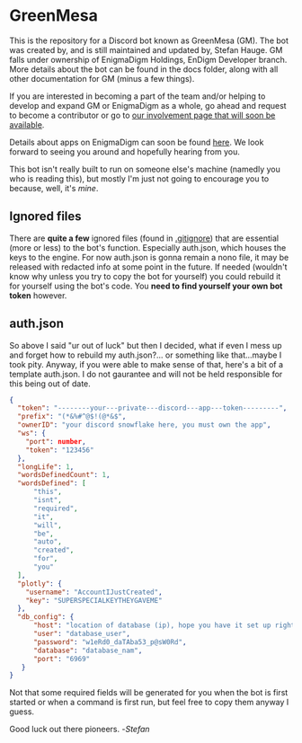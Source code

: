 # GreenMesa
This is the repository for a Discord bot known as GreenMesa (GM). The bot was created by, and is still maintained and updated by, Stefan Hauge. GM falls under ownership of EnigmaDigm Holdings, EnDigm Developer branch. More details about the bot can be found in the docs folder, along with all other documentation for GM (minus a few things).

If you are interested in becoming a part of the team and/or helping to develop and expand GM or EnigmaDigm as a whole, go ahead and request to become a contributor or go to [our involvement page that will soon be available](https://digmsl.link/involve1).

Details about apps on EnigmaDigm can soon be found [here](https://enigmadigm.com/apps/). We look forward to seeing you around and hopefully hearing from you.

This bot isn't really built to run on someone else's machine (namedly you who is reading this), but mostly I'm just not going to encourage you to because, well, it's *mine*.

## Ignored files
There are **quite a few** ignored files (found in [.gitignore](.gitignore)) that are essential (more or less) to the bot's function. Especially auth.json, which houses the keys to the engine. For now auth.json is gonna remain a nono file, it may be released with redacted info at some point in the future. If needed (wouldn't know why unless you try to copy the bot for yourself) you could rebuild it for yourself using the bot's code. You **need to find yourself your own bot token** however.

## auth.json
So above I said "ur out of luck" but then I decided, what if even I mess up and forget how to rebuild my auth.json?... or something like that...maybe I took pity. Anyway, if you were able to make sense of that, here's a bit of a template auth.json. I do not gaurantee and will not be held responsible for this being out of date.
```json
{
  "token": "--------your---private---discord---app---token---------",
  "prefix": "(*&%#^@$!(@*&$",
  "ownerID": "your discord snowflake here, you must own the app",
  "ws": {
    "port": number,
    "token": "123456"
  },
  "longLife": 1,
  "wordsDefinedCount": 1,
  "wordsDefined": [
      "this",
      "isnt",
      "required",
      "it",
      "will",
      "be",
      "auto",
      "created",
      "for",
      "you"
  ],
  "plotly": {
    "username": "AccountIJustCreated",
    "key": "SUPERSPECIALKEYTHEYGAVEME"
  },
  "db_config": {
      "host": "location of database (ip), hope you have it set up right",
      "user": "database_user",
      "password": "w1eRd0_daTAba53_p@sW0Rd",
      "database": "database_nam",
      "port": "6969"
   }
}
```
Not that some required fields will be generated for you when the bot is first started or when a command is first run, but feel free to copy them anyway I guess.


Good luck out there pioneers.
-*Stefan*

